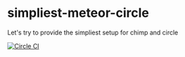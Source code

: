 # simpliest-meteor-circle
Let's try to provide the simpliest setup for chimp and circle

[![Circle CI](https://circleci.com/gh/lc3t35/simpliest-meteor-circle.svg?style=shield&circle-token=:circle-token)](https://circleci.com/gh/lc3t35/simpliest-meteor-circle) 
